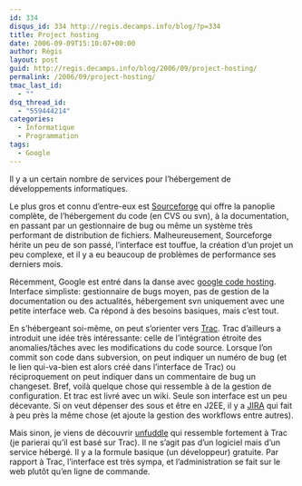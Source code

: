 ```yaml
---
id: 334
disqus_id: 334 http://regis.decamps.info/blog/?p=334
title: Project hosting
date: 2006-09-09T15:10:07+00:00
author: Régis
layout: post
guid: http://regis.decamps.info/blog/2006/09/project-hosting/
permalink: /2006/09/project-hosting/
tmac_last_id:
  - ""
dsq_thread_id:
  - "559444214"
categories:
  - Informatique
  - Programmation
tags:
  - Google
---
```

Il y a un certain nombre de services pour l’hébergement de développements informatiques.

Le plus gros et connu d’entre-eux est [Sourceforge](http://sf.net) qui offre la panoplie complète, de l’hébergement du code (en CVS ou svn), à la documentation, en passant par un gestionnaire de bug ou même un système très performant de distribution de fichiers. Malheureusement, Sourceforge hérite un peu de son passé, l’interface est touffue, la création d’un projet un peu complexe, et il y a eu beaucoup de problèmes de performance ses derniers mois.

Récemment, Google est entré dans la danse avec [google code hosting](http://code.google.com/hosting/). Interface simpliste: gestionnaire de bugs moyen, pas de gestion de la documentation ou des actualités, hébergement svn uniquement avec une petite interface web. Ca répond à des besoins basiques, mais c’est tout.

En s’hébergeant soi-même, on peut s’orienter vers [Trac](http://trac.edgewall.org/). Trac d’ailleurs a introduit une idée très intéressante: celle de l’intégration étroite des anomalies/tâches avec les modifications du code source. Lorsque l’on commit son code dans subversion, on peut indiquer un numéro de bug (et le lien qui-va-bien est alors créé dans l’interface de Trac) ou réciproquement on peut indiquer dans un commentaire de bug un changeset. Bref, voilà quelque chose qui ressemble à de la gestion de configuration. Et trac est livré avec un wiki. Seule son interface est un peu décevante. Si on veut dépenser des sous et être en J2EE, il y a [JIRA](http://www.jira.com/) qui fait à peu près la même chose (et ajoute la gestion des workflows entre autres).

Mais sinon, je viens de découvrir [unfuddle](http://unfuddle.com) qui ressemble fortement à Trac (je parierai qu’il est basé sur Trac). Il ne s’agit pas d’un logiciel mais d’un service hébergé. Il y a la formule basique (un développeur) gratuite. Par rapport à Trac, l’interface est très sympa, et l’administration se fait sur le web plutôt qu’en ligne de commande.
